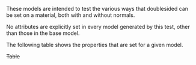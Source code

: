 These models are intended to test the various ways that doublesided can be set on a material, both with and without normals.

No attributes are explicitly set in every model generated by this test, other than those in the base model.  
 
The following table shows the properties that are set for a given model.  

~~Table~~ 
